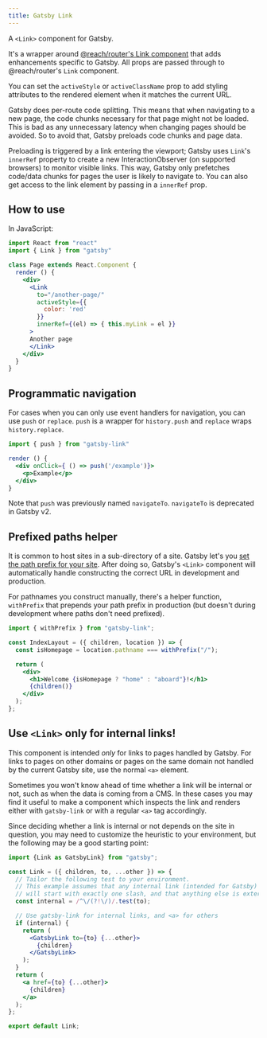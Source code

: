 ```yaml
---
title: Gatsby Link
---
```


A `<Link>` component for Gatsby.

It's a wrapper around
[@reach/router's Link component](https://reach.tech/router/api/Link)
that adds enhancements specific to Gatsby. All props are passed through to @reach/router's `Link` component.

You can set the `activeStyle` or `activeClassName` prop to add styling
attributes to the rendered element when it matches the current URL.

Gatsby does per-route code splitting. This means that when navigating to a new
page, the code chunks necessary for that page might not be loaded. This is bad as
any unnecessary latency when changing pages should be avoided. So to avoid that,
Gatsby preloads code chunks and page data.

Preloading is triggered by a link entering the viewport; Gatsby uses
`Link`'s `innerRef` property to create a new InteractionObserver (on
supported browsers) to monitor visible links. This way, Gatsby only prefetches
code/data chunks for pages the user is likely to navigate to. You can also get
access to the link element by passing in a `innerRef` prop.

## How to use

In JavaScript:

```jsx
import React from "react"
import { Link } from "gatsby"

class Page extends React.Component {
  render () {
    <div>
      <Link
        to="/another-page/"
        activeStyle={{
          color: 'red'
        }}
        innerRef={(el) => { this.myLink = el }}
      >
      Another page
      </Link>
    </div>
  }
}
```

## Programmatic navigation

For cases when you can only use event handlers for navigation, you can use `push` or `replace`. `push` is a wrapper for `history.push` and `replace` wraps `history.replace`.

```jsx
import { push } from "gatsby-link"

render () {
  <div onClick={ () => push('/example')}>
    <p>Example</p>
  </div>
}
```

Note that `push` was previously named `navigateTo`. `navigateTo` is deprecated in Gatsby v2.

## Prefixed paths helper

It is common to host sites in a sub-directory of a site. Gatsby let's you [set
the path prefix for your site](/docs/path-prefix/). After doing so, Gatsby's `<Link>` component  will automatically handle constructing the correct URL in development and production.

For pathnames you construct manually, there's a helper function, `withPrefix` that prepends your path prefix in production (but doesn't during development where paths don't need prefixed).

```jsx
import { withPrefix } from "gatsby-link";

const IndexLayout = ({ children, location }) => {
  const isHomepage = location.pathname === withPrefix("/");

  return (
    <div>
      <h1>Welcome {isHomepage ? "home" : "aboard"}!</h1>
      {children()}
    </div>
  );
};
```

## Use `<Link>` only for internal links!

This component is intended _only_ for links to pages handled by Gatsby. For links to pages on other domains or pages on the same domain not handled by the current Gatsby site, use the normal `<a>` element.

Sometimes you won't know ahead of time whether a link will be internal or not,
such as when the data is coming from a CMS.
In these cases you may find it useful to make a component which inspects the
link and renders either with `gatsby-link` or with a regular `<a>` tag
accordingly.

Since deciding whether a link is internal or not depends on the site in
question, you may need to customize the heuristic to your environment, but the
following may be a good starting point:

```jsx
import {Link as GatsbyLink} from "gatsby";

const Link = ({ children, to, ...other }) => {
  // Tailor the following test to your environment.
  // This example assumes that any internal link (intended for Gatsby)
  // will start with exactly one slash, and that anything else is external.
  const internal = /^\/(?!\/)/.test(to);

  // Use gatsby-link for internal links, and <a> for others
  if (internal) {
    return (
      <GatsbyLink to={to} {...other}>
        {children}
      </GatsbyLink>
    );
  }
  return (
    <a href={to} {...other}>
      {children}
    </a>
  );
};

export default Link;
```
